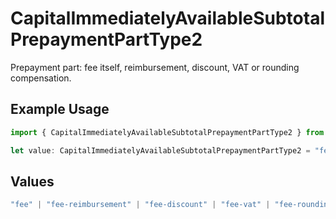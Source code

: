 # CapitalImmediatelyAvailableSubtotalPrepaymentPartType2

Prepayment part: fee itself, reimbursement, discount, VAT or rounding compensation.

## Example Usage

```typescript
import { CapitalImmediatelyAvailableSubtotalPrepaymentPartType2 } from "mollie-api-typescript/models/operations";

let value: CapitalImmediatelyAvailableSubtotalPrepaymentPartType2 = "fee";
```

## Values

```typescript
"fee" | "fee-reimbursement" | "fee-discount" | "fee-vat" | "fee-rounding-compensation"
```